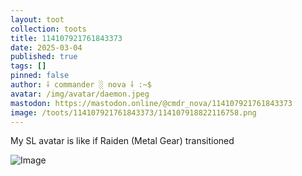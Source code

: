 ```yaml
---
layout: toot
collection: toots
title: 114107921761843373
date: 2025-03-04
published: true
tags: []
pinned: false
author: ⸸ commander ░ nova ⸸ :~$
avatar: /img/avatar/daemon.jpeg
mastodon: https://mastodon.online/@cmdr_nova/114107921761843373
image: /toots/114107921761843373/114107918822116758.png
---
```


My SL avatar is like if Raiden (Metal Gear) transitioned

<img src="/toots/114107921761843373/114107918822116758.png" alt="Image">
